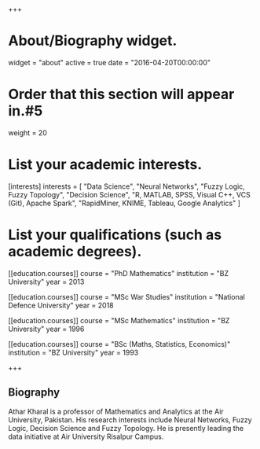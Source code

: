 +++
# About/Biography widget.
widget = "about"
active = true
date = "2016-04-20T00:00:00"

# Order that this section will appear in.#5
weight = 20 

# List your academic interests.
[interests]
  interests = [
    "Data Science",
    "Neural Networks",
    "Fuzzy Logic, Fuzzy Topology",
    "Decision Science",
    "R, MATLAB, SPSS, Visual C++, VCS (Git), Apache Spark",
    "RapidMiner, KNIME, Tableau, Google Analytics"
  ]


# List your qualifications (such as academic degrees).
[[education.courses]]
  course = "PhD Mathematics"
  institution = "BZ University"
  year = 2013

[[education.courses]]
  course = "MSc War Studies"
  institution = "National Defence University"
  year = 2018
  
[[education.courses]]
  course = "MSc Mathematics"
  institution = "BZ University"
  year = 1996

[[education.courses]]
  course = "BSc (Maths, Statistics, Economics)"
  institution = "BZ University"
  year = 1993
 
+++
## Biography
Athar Kharal is a professor of Mathematics and Analytics at the Air University, Pakistan. His research interests include Neural Networks, Fuzzy Logic, Decision Science and Fuzzy Topology. He is presently leading the data initiative at Air University Risalpur Campus.

